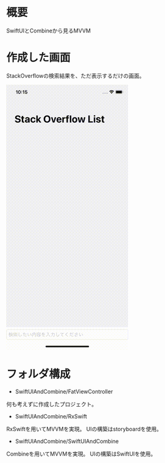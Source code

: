 # 概要

SwiftUIとCombineから見るMVVM

# 作成した画面

StackOverflowの検索結果を、ただ表示するだけの画面。

![screen_sample](Other/SwiftUIAndCombine.gif)

# フォルダ構成

- SwiftUIAndCombine/FatViewController

何も考えずに作成したプロジェクト。

- SwiftUIAndCombine/RxSwift

RxSwiftを用いてMVVMを実現。
UIの構築はstoryboardを使用。

- SwiftUIAndCombine/SwiftUIAndCombine

Combineを用いてMVVMを実現。
UIの構築はSwiftUIを使用。
